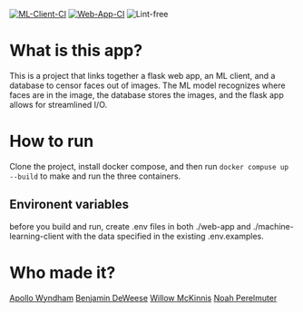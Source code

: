 [![ML-Client-CI](https://github.com/software-students-spring2025/4-containers-okay-cool/actions/workflows/ml-client-ci.yml/badge.svg)](https://github.com/software-students-spring2025/4-containers-okay-cool/actions/workflows/ml-client-ci.yml)
[![Web-App-CI](https://github.com/software-students-spring2025/4-containers-okay-cool/actions/workflows/web-app-ci.yml/badge.svg)](https://github.com/software-students-spring2025/4-containers-okay-cool/actions/workflows/web-app-ci.yml)
![Lint-free](https://github.com/nyu-software-engineering/containerized-app-exercise/actions/workflows/lint.yml/badge.svg)

# What is this app?
This is a project that links together a flask web app, an ML client, and a database to censor faces out of images. The ML model recognizes where faces are in the image, the database stores the images, and the flask app allows for streamlined I/O.

# How to run
Clone the project, install docker compose, and then run ```docker compuse up --build``` to make and run the three containers.

## Environent variables
before you build and run, create .env files in both ./web-app and ./machine-learning-client with the data specified in the existing .env.examples.

# Who made it?
[Apollo Wyndham](https://github.com/a-wyndham1)
[Benjamin DeWeese](https://github.com/bdeweesevans)
[Willow McKinnis](https://github.com/Willow-Zero)
[Noah Perelmuter](https://github.com/np2446)
